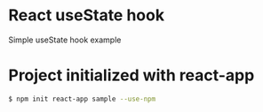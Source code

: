 # React useState hook

Simple useState hook example

# Project initialized with react-app

```bash
$ npm init react-app sample --use-npm
```